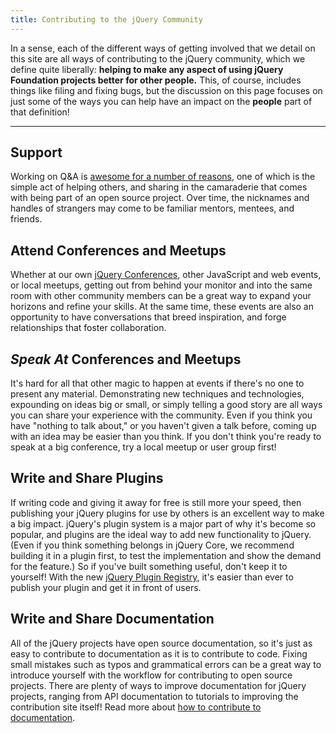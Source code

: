 ```yaml
---
title: Contributing to the jQuery Community
---
```


In a sense, each of the different ways of getting involved that we detail on
this site are all ways of contributing to the jQuery community, which we define
quite liberally: **helping to make any aspect of using jQuery Foundation
projects better for other people.** This, of course, includes things like
filing and fixing bugs, but the discussion on this page focuses on just some of
the ways you can help have an impact on the **people**  part of that
definition!

---

## Support

Working on Q&amp;A is [awesome for a number of reasons](/support/), one of which
is the simple act of helping others, and sharing in the camaraderie that
comes with being part of an open source project. Over time, the nicknames and
handles of strangers may come to be familiar mentors, mentees, and friends.

## Attend Conferences and Meetups

Whether at our own [jQuery Conferences](http://events.jquery.org), other
JavaScript and web events, or local meetups, getting out from behind your
monitor and into the same room with other community members can be a great way to
expand your horizons and refine your skills. At the same time, these events are
also an opportunity to have conversations that breed inspiration, and forge
relationships that foster collaboration.

## *Speak At* Conferences and Meetups

It's hard for all that other magic to happen at events if there's no one to
present any material. Demonstrating new techniques and technologies, expounding
on ideas big or small, or simply telling a good story are all ways you can
share your experience with the community.  Even if you think you have "nothing
to talk about," or you haven't given a talk before, coming up with an idea may
be easier than you think. If you don't think you're ready to speak at a
big conference, try a local meetup or user group first!

## Write and Share Plugins

If writing code and giving it away for free is still more your speed, then
publishing your jQuery plugins for use by others is an excellent way to make a
big impact. jQuery's plugin system is a major part of why it's become so
popular, and plugins are the ideal way to add new functionality to jQuery.
(Even if you think something belongs in jQuery Core, we recommend building it
in a plugin first, to test the implementation and show the demand for the
feature.) So if you've built something useful, don't keep it to yourself! With
the new [jQuery Plugin Registry](http://plugins.jquery.com), it's easier than
ever to publish your plugin and get it in front of users.

## Write and Share Documentation

All of the jQuery projects have open source documentation, so it's just as easy
to contribute to documentation as it is to contribute to code. Fixing small
mistakes such as typos and grammatical errors can be a great way to introduce
yourself with the workflow for contributing to open source projects. There are
plenty of ways to improve documentation for jQuery projects, ranging from API
documentation to tutorials to improving the contribution site itself! Read more
about [how to contribute to documentation](http://contribute.jquery.org/documentation/).
